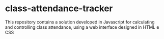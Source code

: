 # class-attendance-tracker
This repository contains a solution developed in Javascript for calculating and controlling class attendance, using a web interface designed in HTML e CSS

